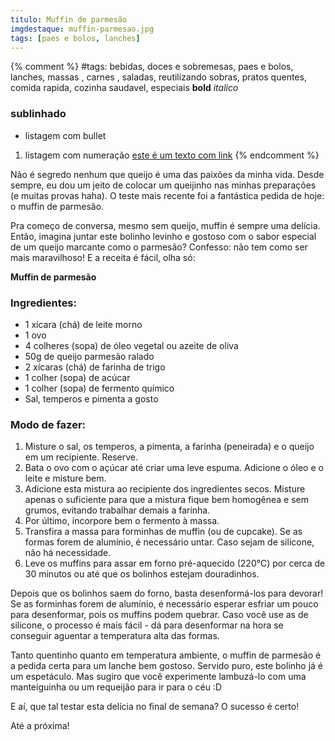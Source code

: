 ```yaml
---
titulo: Muffin de parmesão
imgdestaque: muffin-parmesao.jpg
tags: [paes e bolos, lanches]
---
```

{% comment %}
#tags: bebidas, doces e sobremesas, paes e bolos, lanches, massas , carnes , saladas, reutilizando sobras, pratos quentes, comida rapida, cozinha saudavel, especiais
**bold**
*italico*
### sublinhado
* listagem com bullet
1. listagem com numeração
[este é um texto com link](https://www.enderecodolink.com)
{% endcomment %}

Não é segredo nenhum que queijo é uma das paixões da minha vida. Desde sempre, eu dou um jeito de colocar um queijinho nas minhas preparações (e muitas provas haha). O teste mais recente foi a fantástica pedida de hoje: o muffin de parmesão. 

Pra começo de conversa, mesmo sem queijo, muffin é sempre uma delícia. Então, imagina juntar este bolinho levinho e gostoso com o sabor especial de um queijo marcante como o parmesão? Confesso: não tem como ser mais maravilhoso! E a receita é fácil, olha só:

**Muffin de parmesão**

### Ingredientes:

* 1 xícara (chá) de leite morno
* 1 ovo
* 4 colheres (sopa) de óleo vegetal ou azeite de oliva
* 50g de queijo parmesão ralado
* 2 xícaras (chá) de farinha de trigo
* 1 colher (sopa) de acúcar
* 1 colher (sopa) de fermento químico
* Sal, temperos e pimenta a gosto

### Modo de fazer: 

1. Misture o sal, os temperos, a pimenta, a farinha (peneirada) e o queijo em um recipiente. Reserve.
2. Bata o ovo com o açúcar até criar uma leve espuma. Adicione o óleo e o leite e misture bem. 
3. Adicione esta mistura ao recipiente dos ingredientes secos. Misture apenas o suficiente para que a mistura fique bem homogênea e sem grumos, evitando trabalhar demais a farinha.
4. Por último, incorpore bem o fermento à massa. 
5. Transfira a massa para forminhas de muffin (ou de cupcake). Se as formas forem de alumínio, é necessário untar. Caso sejam de silicone, não há necessidade.
6. Leve os muffins para assar em forno pré-aquecido (220°C) por cerca de 30 minutos ou até que os bolinhos estejam douradinhos. 

Depois que os bolinhos saem do forno, basta desenformá-los para devorar! Se as forminhas forem de alumínio, é necessário esperar esfriar um pouco para desenformar, pois os muffins podem quebrar. Caso você use as de silicone, o processo é mais fácil - dá para desenformar na hora se conseguir aguentar a temperatura alta das formas. 

Tanto quentinho quanto em temperatura ambiente, o muffin de parmesão é a pedida certa para um lanche bem gostoso. Servido puro, este bolinho já é um espetáculo. Mas sugiro que você experimente lambuzá-lo com uma manteiguinha ou um requeijão para ir para o céu :D

E aí, que tal testar esta delícia no final de semana? O sucesso é certo!

Até a próxima!
